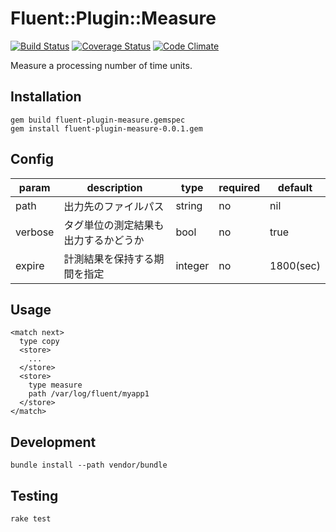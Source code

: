 # Fluent::Plugin::Measure

[![Build Status](https://secure.travis-ci.org/nemonium/fluent-plugin-measure.png)](https://travis-ci.org/nemonium/fluent-plugin-measure)
[![Coverage Status](https://coveralls.io/repos/github/nemonium/fluent-plugin-measure/badge.svg?branch=master)](https://coveralls.io/github/nemonium/fluent-plugin-measure)
[![Code Climate](https://codeclimate.com/github/nemonium/fluent-plugin-measure/badges/gpa.svg)](https://codeclimate.com/github/nemonium/fluent-plugin-measure)

Measure a processing number of time units.

## Installation

~~~
gem build fluent-plugin-measure.gemspec
gem install fluent-plugin-measure-0.0.1.gem
~~~

## Config

|param|description|type|required|default|
|---|---|---|---|---|
|path|出力先のファイルパス|string|no|nil|
|verbose|タグ単位の測定結果も出力するかどうか|bool|no|true|
|expire|計測結果を保持する期間を指定|integer|no|1800(sec)|

## Usage

~~~
<match next>
  type copy
  <store>
    ...
  </store>
  <store>
    type measure
    path /var/log/fluent/myapp1
  </store>
</match>
~~~

## Development

~~~
bundle install --path vendor/bundle
~~~

## Testing

~~~
rake test
~~~
